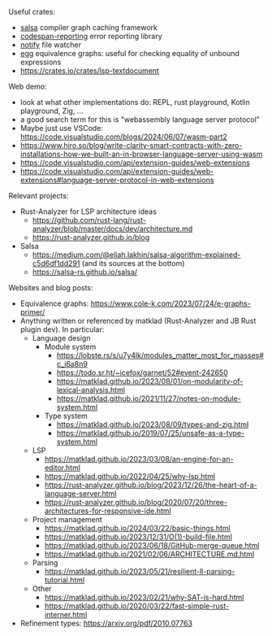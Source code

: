 Useful crates:
* [salsa](http://salsa-rs.github.io/salsa/) compiler graph caching framework
* [codespan-reporting](https://docs.rs/codespan-reporting/0.9.0/codespan_reporting/) error reporting library
* [notify](https://docs.rs/notify/4.0.15/notify/) file watcher
* [egg](https://egraphs-good.github.io/) equivalence graphs: useful for checking equality of unbound expressions
* https://crates.io/crates/lsp-textdocument

Web demo:

* look at what other implementations do: REPL, rust playground, Kotlin playground, Zig, ...
* a good search term for this is "webassembly language server protocol"
* Maybe just use VSCode: https://code.visualstudio.com/blogs/2024/06/07/wasm-part2
* https://www.hiro.so/blog/write-clarity-smart-contracts-with-zero-installations-how-we-built-an-in-browser-language-server-using-wasm
* https://code.visualstudio.com/api/extension-guides/web-extensions
* https://code.visualstudio.com/api/extension-guides/web-extensions#language-server-protocol-in-web-extensions

Relevant projects:

* Rust-Analyzer for LSP architecture ideas
  * https://github.com/rust-lang/rust-analyzer/blob/master/docs/dev/architecture.md
  * https://rust-analyzer.github.io/blog
* Salsa
  * https://medium.com/@eliah.lakhin/salsa-algorithm-explained-c5d6df1dd291 (and its sources at the bottom)
  * https://salsa-rs.github.io/salsa/

Websites and blog posts:

* Equivalence graphs: https://www.cole-k.com/2023/07/24/e-graphs-primer/
* Anything written or referenced by matklad (Rust-Analyzer and JB Rust plugin dev). In particular:
  * Language design
    * Module system
      * https://lobste.rs/s/u7y4lk/modules_matter_most_for_masses#c_i6a8n9
      * https://todo.sr.ht/~icefox/garnet/52#event-242650
      * https://matklad.github.io/2023/08/01/on-modularity-of-lexical-analysis.html
      * https://matklad.github.io/2021/11/27/notes-on-module-system.html
    * Type system
      * https://matklad.github.io/2023/08/09/types-and-zig.html
      * https://matklad.github.io/2019/07/25/unsafe-as-a-type-system.html
  * LSP
    * https://matklad.github.io/2023/03/08/an-engine-for-an-editor.html
    * https://matklad.github.io/2022/04/25/why-lsp.html
    * https://rust-analyzer.github.io/blog/2023/12/26/the-heart-of-a-language-server.html
    * https://rust-analyzer.github.io/blog/2020/07/20/three-architectures-for-responsive-ide.html
  * Project management
    * https://matklad.github.io/2024/03/22/basic-things.html
    * https://matklad.github.io/2023/12/31/O(1)-build-file.html
    * https://matklad.github.io/2023/06/18/GitHub-merge-queue.html
    * https://matklad.github.io/2021/02/06/ARCHITECTURE.md.html
  * Parsing
    * https://matklad.github.io/2023/05/21/resilient-ll-parsing-tutorial.html
  * Other
    * https://matklad.github.io/2023/02/21/why-SAT-is-hard.html
    * https://matklad.github.io/2020/03/22/fast-simple-rust-interner.html
* Refinement types: https://arxiv.org/pdf/2010.07763